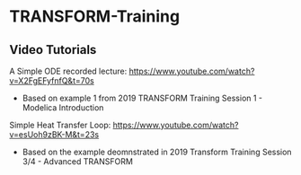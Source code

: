 # TRANSFORM-Training

## Video Tutorials

A Simple ODE recorded lecture: https://www.youtube.com/watch?v=X2FgEFyfnfQ&t=70s
 - Based on example 1 from 2019 TRANSFORM Training Session 1 - Modelica Introduction
 
Simple Heat Transfer Loop: https://www.youtube.com/watch?v=esUoh9zBK-M&t=23s
 - Based on the example deomnstrated in 2019 Transform Training Session 3/4 - Advanced TRANSFORM
